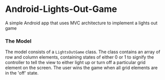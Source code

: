 # Android-Lights-Out-Game

A simple Android app that uses MVC architecture to implement a lights out game

### The Model

The model consists of a `LightsOutGame` class. The class contains an array of row and column elements, containing states of either 0 or 1 to signify the controller to tell the view to either light up or turn off a particular grid element on the screen. The user wins the game when all grid elements are in the 'off' state.
